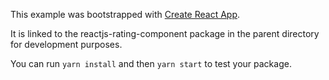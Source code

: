 This example was bootstrapped with [Create React App](https://github.com/facebook/create-react-app).

It is linked to the reactjs-rating-component package in the parent directory for development purposes.

You can run `yarn install` and then `yarn start` to test your package.
